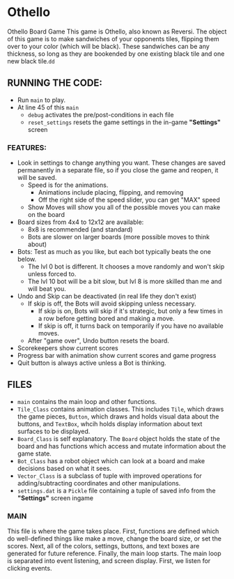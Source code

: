 # Othello
Othello Board Game
This game is Othello, also known as Reversi. The object
of this game is to make sandwiches of your opponents tiles,
flipping them over to your color (which will be black).
These sandwiches can be any thickness, so long as they
are bookended by one existing black tile and one new
black tile.`dd`
## RUNNING THE CODE:
 - Run `main` to play.
 - At line 45 of this `main`
   - `debug` activates the pre/post-conditions in each file
   - `reset_settings` resets the game settings in the in-game **"Settings"** screen
 ### FEATURES:
 - Look in settings to change anything you want. These changes are saved permanently in a separate file,
   so if you close the game and reopen, it will be saved.
   - Speed is for the animations.
     - Animations include placing, flipping, and removing
     - Off the right side of the speed slider, you can get "MAX" speed
   - Show Moves will show you all of the possible moves you can make on the board
 - Board sizes from 4x4 to 12x12 are available:
   - 8x8 is recommended (and standard)
   - Bots are slower on larger boards (more possible moves to think about)
 - Bots: Test as much as you like, but each bot typically beats the one below.
   - The lvl 0 bot is different. It chooses a move randomly and won't skip unless forced to.
   - The lvl 10 bot will be a bit slow, but lvl 8 is more skilled than me and will beat you.
 - Undo and Skip can be deactivated (in real life they don't exist)
   - If skip is off, the Bots will avoid skipping unless necessary.
     - If skip is on, Bots will skip if it's strategic, but only a few times in a row before
            getting bored and making a move.
     - If skip is off, it turns back on temporarily if you have no available moves.
   - After "game over", Undo button resets the board.
 - Scorekeepers show current scores
 - Progress bar with animation show current scores and game progress
 - Quit button is always active unless a Bot is thinking.
## FILES
- `main` contains the main loop and other functions.
- `Tile_Class` contains animation classes. This includes `Tile`, which draws the game pieces, `Button`, which draws and holds visual data about the buttons, and `TextBox`, whcih holds display information about text surfaces to be displayed.
- `Board_Class` is self explanatory. The `Board` object holds the state of the board and has functions which access and mutate information about the game state.
- `Bot_Class` has a robot object which can look at a board and make decisions based on what it sees. 
- `Vector_Class` is a subclass of tuple with improved operations for adding/subtracting coordinates and other manipulations.
- `settings.dat` is a `Pickle` file containing a tuple of saved info from the **"Settings"** screen ingame
### MAIN
This file is where the game takes place. First, functions are defined which do well-defined things like make a move, change the board size, or set the scores. Next, all of the colors, settings, buttons, and text boxes are generated for future reference. Finally, the main loop starts. The main loop is separated into event listening, and screen display. First, we listen for clicking events. 
